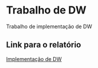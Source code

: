 # Trabalho de DW
Trabalho de implementação de DW


## Link para o relatório
[Implementação de DW](https://docs.google.com/document/d/1yxrpTx4ntr4cKSHgvRSIZYTlzqsqPiqT/edit?usp=sharing&ouid=110692527634638338468&rtpof=true&sd=true)
